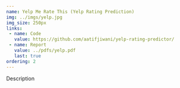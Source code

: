 ```yaml
---
name: Yelp Me Rate This (Yelp Rating Prediction)
img: ../imgs/yelp.jpg
img_size: 250px
links:
 - name: Code
   value: https://github.com/aatifjiwani/yelp-rating-predictor/
 - name: Report
   value: ../pdfs/yelp.pdf
   last: true
ordering: 2
---
```

Description